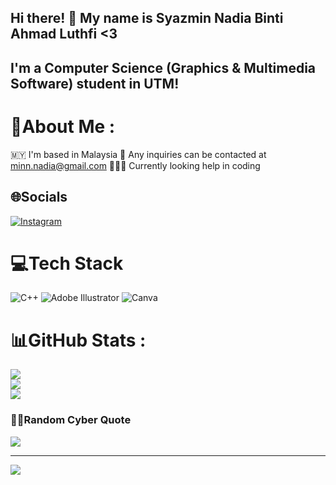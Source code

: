## Hi there! 👋 My name is Syazmin Nadia Binti Ahmad Luthfi <3

## I'm a Computer Science (Graphics & Multimedia Software) student in UTM!

# 💫About Me :
🇲🇾 I'm based in Malaysia 
📧 Any inquiries can be contacted at [minn.nadia@gmail.com](mailto:minn.nadia@gmail.com)
👩🏻‍💻 Currently looking help in coding


## 🌐Socials
[![Instagram](https://img.shields.io/badge/Instagram-%23E4405F.svg?logo=Instagram&logoColor=white)](https://instagram.com/syazminadia) 

# 💻Tech Stack
![C++](https://img.shields.io/badge/c++-%2300599C.svg?style=for-the-badge&logo=c%2B%2B&logoColor=white) ![Adobe Illustrator](https://img.shields.io/badge/adobeillustrator-%23FF9A00.svg?style=for-the-badge&logo=adobeillustrator&logoColor=white) ![Canva](https://img.shields.io/badge/Canva-%2300C4CC.svg?style=for-the-badge&logo=Canva&logoColor=white)
# 📊GitHub Stats :
![](https://github-readme-stats.vercel.app/api?username=syazminnadia&theme=tokyonight&hide_border=false&include_all_commits=false&count_private=false)<br/>
![](https://github-readme-streak-stats.herokuapp.com/?user=syazminnadia&theme=tokyonight&hide_border=false)<br/>
![](https://github-readme-stats.vercel.app/api/top-langs/?username=syazminnadia&theme=tokyonight&hide_border=false&include_all_commits=false&count_private=false&layout=compact)

### 🧑‍💻Random Cyber Quote
![](https://github-readme-cyber-quotes.vercel.app/api?type=vetical&theme=tokyonight)

---
[![](https://visitcount.itsvg.in/api?id=syazminnadia&icon=0&color=0)](https://visitcount.itsvg.in)




<!--
**syazminnadia/syazminnadia** is a ✨ _special_ ✨ repository because its `README.md` (this file) appears on your GitHub profile.

Here are some ideas to get you started:

- 🔭 I’m currently working on ...
- 🌱 I’m currently learning ...
- 👯 I’m looking to collaborate on ...
- 🤔 I’m looking for help with ...
- 💬 Ask me about ...
- 📫 How to reach me: ...
- 😄 Pronouns: ...
- ⚡ Fun fact: ...
-->
